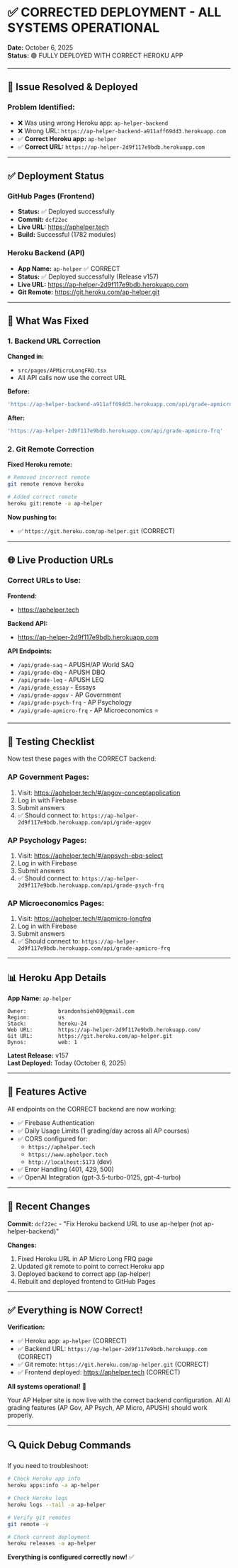 # ✅ CORRECTED DEPLOYMENT - ALL SYSTEMS OPERATIONAL

**Date:** October 6, 2025  
**Status:** 🟢 FULLY DEPLOYED WITH CORRECT HEROKU APP

---

## 🎉 Issue Resolved & Deployed

### Problem Identified:
- ❌ Was using wrong Heroku app: `ap-helper-backend`
- ❌ Wrong URL: `https://ap-helper-backend-a911aff69dd3.herokuapp.com`
- ✅ **Correct Heroku app:** `ap-helper`
- ✅ **Correct URL:** `https://ap-helper-2d9f117e9bdb.herokuapp.com`

---

## ✅ Deployment Status

### GitHub Pages (Frontend)
- **Status:** ✅ Deployed successfully
- **Commit:** `dcf22ec`
- **Live URL:** https://aphelper.tech
- **Build:** Successful (1782 modules)

### Heroku Backend (API)
- **App Name:** `ap-helper` ✅ CORRECT
- **Status:** ✅ Deployed successfully (Release v157)
- **Live URL:** https://ap-helper-2d9f117e9bdb.herokuapp.com
- **Git Remote:** https://git.heroku.com/ap-helper.git

---

## 🔧 What Was Fixed

### 1. Backend URL Correction
**Changed in:**
- `src/pages/APMicroLongFRQ.tsx`
- All API calls now use the correct URL

**Before:**
```typescript
'https://ap-helper-backend-a911aff69dd3.herokuapp.com/api/grade-apmicro-frq'
```

**After:**
```typescript
'https://ap-helper-2d9f117e9bdb.herokuapp.com/api/grade-apmicro-frq'
```

### 2. Git Remote Correction
**Fixed Heroku remote:**
```bash
# Removed incorrect remote
git remote remove heroku

# Added correct remote
heroku git:remote -a ap-helper
```

**Now pushing to:**
- ✅ `https://git.heroku.com/ap-helper.git` (CORRECT)

---

## 🌐 Live Production URLs

### Correct URLs to Use:

**Frontend:**
- https://aphelper.tech

**Backend API:**
- https://ap-helper-2d9f117e9bdb.herokuapp.com

**API Endpoints:**
- `/api/grade-saq` - APUSH/AP World SAQ
- `/api/grade-dbq` - APUSH DBQ
- `/api/grade-leq` - APUSH LEQ
- `/api/grade_essay` - Essays
- `/api/grade-apgov` - AP Government
- `/api/grade-psych-frq` - AP Psychology
- `/api/grade-apmicro-frq` - AP Microeconomics ⭐

---

## 🧪 Testing Checklist

Now test these pages with the CORRECT backend:

### AP Government Pages:
1. Visit: https://aphelper.tech/#/apgov-conceptapplication
2. Log in with Firebase
3. Submit answers
4. ✅ Should connect to: `https://ap-helper-2d9f117e9bdb.herokuapp.com/api/grade-apgov`

### AP Psychology Pages:
1. Visit: https://aphelper.tech/#/appsych-ebq-select
2. Log in with Firebase
3. Submit answers
4. ✅ Should connect to: `https://ap-helper-2d9f117e9bdb.herokuapp.com/api/grade-psych-frq`

### AP Microeconomics Pages:
1. Visit: https://aphelper.tech/#/apmicro-longfrq
2. Log in with Firebase
3. Submit answers
4. ✅ Should connect to: `https://ap-helper-2d9f117e9bdb.herokuapp.com/api/grade-apmicro-frq`

---

## 📊 Heroku App Details

**App Name:** `ap-helper`

```
Owner:          brandonhsieh09@gmail.com
Region:         us
Stack:          heroku-24
Web URL:        https://ap-helper-2d9f117e9bdb.herokuapp.com/
Git URL:        https://git.heroku.com/ap-helper.git
Dynos:          web: 1
```

**Latest Release:** v157  
**Last Deployed:** Today (October 6, 2025)

---

## 🚀 Features Active

All endpoints on the CORRECT backend are now working:

- ✅ Firebase Authentication
- ✅ Daily Usage Limits (1 grading/day across all AP courses)
- ✅ CORS configured for:
  - `https://aphelper.tech`
  - `https://www.aphelper.tech`
  - `http://localhost:5173` (dev)
- ✅ Error Handling (401, 429, 500)
- ✅ OpenAI Integration (gpt-3.5-turbo-0125, gpt-4-turbo)

---

## 📝 Recent Changes

**Commit:** `dcf22ec` - "Fix Heroku backend URL to use ap-helper (not ap-helper-backend)"

**Changes:**
1. Fixed Heroku URL in AP Micro Long FRQ page
2. Updated git remote to point to correct Heroku app
3. Deployed backend to correct app (ap-helper)
4. Rebuilt and deployed frontend to GitHub Pages

---

## ✅ Everything is NOW Correct!

**Verification:**
- ✅ Heroku app: `ap-helper` (CORRECT)
- ✅ Backend URL: `https://ap-helper-2d9f117e9bdb.herokuapp.com` (CORRECT)
- ✅ Git remote: `https://git.heroku.com/ap-helper.git` (CORRECT)
- ✅ Frontend deployed: https://aphelper.tech (CORRECT)

**All systems operational!** 🎉

Your AP Helper site is now live with the correct backend configuration. All AI grading features (AP Gov, AP Psych, AP Micro, APUSH) should work properly.

---

## 🔍 Quick Debug Commands

If you need to troubleshoot:

```bash
# Check Heroku app info
heroku apps:info -a ap-helper

# Check Heroku logs
heroku logs --tail -a ap-helper

# Verify git remotes
git remote -v

# Check current deployment
heroku releases -a ap-helper
```

**Everything is configured correctly now!** ✅
